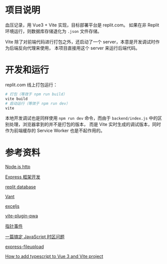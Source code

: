 # 项目说明

血压记录，用 Vue3 + Vite 实现，目标部署平台是 replit.com。
如果在非 Replit 环境运行，则数据库存储退化为 `.json` 文件存储。

Vite 除了对前端代码进行打包之外，还启动了一个 server，本意是开发调试时作为后端反向代理来使用，
本项目直接用这个 server 来运行后端代码。

# 开发和运行

replit.com 线上打包运行：
```sh
# 打包（等效于 npm run build）
vite build
# 启动运行（等效于 npm run dev）
vite
```

本地开发调试也是同样使用 `npm run dev` 命令，而由于 `backend/index.js` 中的区别处理，浏览器拿到的并不是打包的版本，
而是 Vite 实时生成的调试版本，同时作为前端缓存的 Service Worker 也是不起作用的。

# 参考资料

[Node.js http](https://nodejs.org/api/http.html)

[Express 框架开发](https://juejin.cn/post/6844904023380721678)

[replit database](https://github.com/replit/database-node)

[Vant](https://vant-contrib.gitee.io/vant/)

[exceljs](https://github.com/exceljs/exceljs)

[vite-plugin-pwa](https://vite-pwa-org.netlify.app/guide/)

[指针事件](https://zh.javascript.info/pointer-events)

[一篇搞定 JavaScript 时区问题](https://zhuanlan.zhihu.com/p/346276216)

[express-fileupload](https://github.com/richardgirges/express-fileupload)

[How to add typescript to Vue 3 and Vite project](https://stackoverflow.com/questions/63724523/how-to-add-typescript-to-vue-3-and-vite-project)
